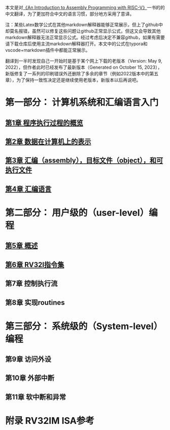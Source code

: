 本文是对[《An Introduction to Assembly Programming with RISC-V》](https://riscv-programming.org/book/riscv-book.html)一书的的中文翻译，为了更加符合中文的语言习惯，部分地方采用了意译。  

 注：某些Latex数学公式在其他markdown解释器能够正常展示，但上了github中却莫名报错，虽然可以修复这些问题让github正常显示公式，但这又会导致其他markdown解释器无法正常显示公式。经过考虑后决定不兼容github，如果有需要请下载仓库后使用主流markdown解释器打开。本文中的公式在typora和vscode+markdown插件中都能正常展示。

翻译到一半时发现自己一开始时是基于某个网上下载的老版本（Version: May 9, 2022），但作者此时已经发布了最新版本（Generated on October 15, 2023），新版修复了一系列的印刷错误外还删除了多余的章节（例如2022版本中的第五章），为了保持一致性决定还是继续使用老版本，新版本以后再说吧。




# 第一部分： 计算机系统和汇编语言入门
## [第1章 程序执行过程的概览](./ch1.md)
## [第2章 数据在计算机上的表示](./ch2.md)
## [第3章 汇编（assembly），目标文件（object），和可执行文件](./ch3.md)
## [第4章 汇编语言](./ch4.md)



# 第二部分： 用户级的（user-level）编程
## [第5章 概述](./ch5.md)
## [第6章 RV32I指令集](./ch6.md)
## 第7章 控制执行流
## 第8章 实现routines



# 第三部分： 系统级的（System-level）编程 

## 第9章 访问外设

## 第10章 外部中断

## 第11章 软中断和异常



# 附录 RV32IM ISA参考

